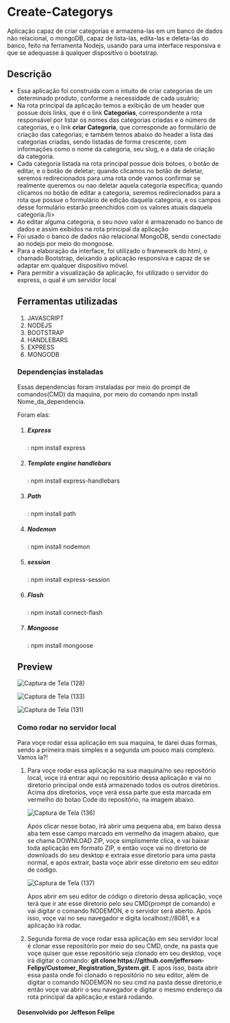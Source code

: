 # Create-Categorys
Aplicação capaz de criar categorias e armazena-las em um banco de dados não relacional, o mongoDB, capaz de lista-las, edita-las e deleta-las do banco, feito na ferramenta Nodejs, usando para uma interface responsiva e que se adequasse á qualquer dispositívo o bootstrap.

<h2>Descrição</h2>
<ul>
  <li>Essa aplicação foi construida com o intuito de criar categorias de um determinado produto, conforme a necessidade de cada usuário;</li>
  <li>Na rota principal da aplicação temos a exibição de um header que possue dois links, que é o link <strong>Categorias</strong>, correspondente a rota responsável por listar os nomes das categorias criadas e o número de categorias, e o link <strong>criar Categoria</strong>, que corresponde ao formulário de criação das categorias;  e também temos abaixo do header a lista das categorias criadas, sendo listadas de forma crescente, com informações como o nome da categoria, seu slug, e a data de criação da categoria.</li>
  
  <li>Cada categoria listada na rota principal possue dois botoes, o botão de editar, e o botão de deletar; quando clicamos no botão de deletar,  seremos redirecionados para uma rota onde vamos confirmar se realmente queremos ou nao deletar aquela categoria específica; quando clicamos no botão de editar a categoria, seremos redirecionados para a rota que possue o formulário de edição daquela categoria, e os campos desse formulário estarão preenchidos com os valores atuais daquela categoria./li>
  
  <li>Ao editar alguma categoria, o seu novo valor é armazenado no banco de dados e assim exibidos na rota principal da aplicação</li>
  <li>Foi usado o banco de dados não relacional MongoDB, sendo conectado ao nodejs por meio do mongoose.</li>
  <li>Para a elaboração da interface, foi utilizado o framework do html, o chamado Bootstrap, deixando a aplicação responsiva e capaz de se adaptar em qualquer dispositivo móvel.</li>
  <li>Para permitir a visualização da aplicação, foi utilizado o servidor do express, o qual é um servidor local</li>


<h2>Ferramentas utilizadas</h2>
<ol>
<li>JAVASCRIPT</li>
<li>NODEJS</li>
<li>BOOTSTRAP</li>
<li>HANDLEBARS</li>
<li>EXPRESS</li>
<li>MONGODB</li>
</ol>
  
<h3>Dependençias instaladas</h3>
<p>Essas dependencias foram instaladas por meio do prompt de comandos(CMD) da maquina, por meio do comando npm install Nome_da_dependencia.</p>
<p>Foram elas:</p>
<ol>
<li> <h5>Express</h5> : npm install express</li>
<li> <h5>Template engine handlebars</h5> : npm install express-handlebars</li>
<li> <h5>Path</h5> : npm install path</li>
<li> <h5>Nodemon</h5> : npm install nodemon</li>
<li> <h5>session</h5> : npm install express-session</li>
<li> <h5>Flash</h5> : npm install connect-flash</li>
<li> <h5>Mongoose</h5> : npm install mongoose</li>
</ol>

<h2>Preview</h2>

![Captura de Tela (128)](https://user-images.githubusercontent.com/119543591/215329916-1a75197d-c7bb-4347-a85b-a847a53eaf50.png)

![Captura de Tela (133)](https://user-images.githubusercontent.com/119543591/215330054-48aaae81-a4db-451c-8549-ace275328ad8.png)

![Captura de Tela (131)](https://user-images.githubusercontent.com/119543591/215330362-dc745df7-3f94-4eac-ae98-7e51c366b56e.png)


<h3>Como rodar no servidor local</h3>
<p>Para voçe rodar essa aplicação em sua maquina, te darei duas formas, sendo a primeira mais simples e a segunda um pouco mais complexo. Vamos la?!</p>

<ol>
<li> Para voçe rodar essa aplicação na sua maquina/no seu repositório local, voçe irá entrar aqui no repositório dessa aplicação e vai no diretorio principal onde está armazenado todos os outros diretórios. Acima dos diretorios, voçe verá essa parte que esta marcada em vermelho do botao Code do repositório, na imagem abaixo.

![Captura de Tela (136)](https://user-images.githubusercontent.com/119543591/215285210-cca1e003-7e6d-4e51-89a7-ac87512fa3f8.png)

<p> Após clicar nesse botao, irá abrir uma pequena aba, em baixo dessa aba tem esse campo marcado em vermelho da imagem abaixo, que se chama DOWNLOAD ZIP, voçe simplismente clica, e vai baixar toda aplicação em formato ZIP, e então voçe vai no diretorio de downloads do seu desktop e extraia esse diretorio para uma pasta normal, e após extrair, basta voçe abrir esse diretorio em seu editor de codigo. </p>

![Captura de Tela (137)](https://user-images.githubusercontent.com/119543591/215286043-ebc3d187-0244-47f9-bb11-420d7f3f5d43.png)

<p> Apos abrir em seu editor de código o diretorio dessa aplicação, voçe terá que ir ate esse diretorio pelo seu CMD(prompt de comando) e vai digitar o comando NODEMON, e o servidor será aberto. Após isso, voçe vai no seu navegador e digita localhost://8081, e a aplicação irá rodar.</p></li>

<li>Segunda forma de voçe rodar essa aplicação em seu servidor local é clonar esse repositório por meio do seu CMD, onde, na pasta que voçe quiser que esse repositório seja clonado em seu desktop, voçe irá digitar o comando: <strong> git clone https://github.com/jefferson-Felipy/Customer_Registration_System.git</strong>. E apos isso, basta abrir essa pasta onde foi clonado o repositório no seu editor, além de digitar o comando NODEMON no seu cmd na pasta desse diretorio,e então voçe vai abrir o seu navegador e digitar o mesmo endereço da rota principal da aplicação,e estará rodando.</li>
</ol>

<h4>Desenvolvido por Jeffeson Felipe</h4>

